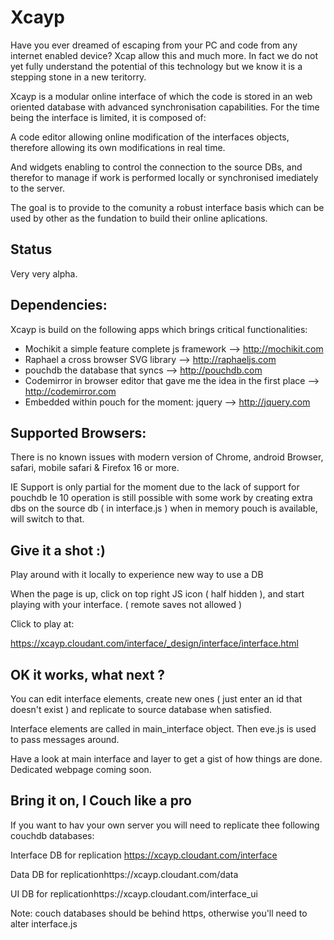 Xcayp
=====

Have you ever dreamed of escaping from your PC and code from any internet enabled device? Xcap allow this and much more.
In fact we do not yet fully understand the potential of this technology but we know it is a stepping stone in a new teritorry. 

Xcayp is a modular online interface of which the code is stored in an web oriented database with advanced synchronisation capabilities. For the time being the interface is limited, it is composed of:

A code editor allowing online modification of the interfaces objects, therefore allowing its own modifications in real time.

And widgets enabling to control the connection to the source DBs, and therefor to manage if work is performed locally or synchronised imediately to the server.


The goal is to provide to the comunity  a robust interface basis which can be used by other as the fundation to build their online aplications.

Status
------

Very very alpha.

Dependencies:
-------------
Xcayp is build on the following apps which brings critical functionalities:
- Mochikit a simple feature complete js framework    					 --> http://mochikit.com
- Raphael a cross browser SVG library										 --> http://raphaeljs.com
- pouchdb the database that syncs											 --> http://pouchdb.com
- Codemirror in browser editor that gave me the idea in the first place		 --> http://codemirror.com
- Embedded within pouch for the moment: jquery								 --> http://jquery.com

Supported Browsers:
------------------
There is no known issues with modern version of Chrome, android Browser, safari, mobile safari & Firefox 16 or more. 

IE Support is only partial for the moment due to the lack of support for pouchdb
Ie 10 operation is still possible with some work by creating extra dbs on the source db ( in interface.js ) when in memory pouch is available, will switch to that.


Give it a shot :)
----------------

Play around with it locally to experience new way to use a DB 

When the page is up, click on top right JS icon ( half hidden ), and start playing with your interface.
( remote saves not allowed )

Click to play at:

https://xcayp.cloudant.com/interface/_design/interface/interface.html


OK it works, what next ?
------------------------

You can edit interface elements, create new ones ( just enter an id that doesn't exist ) and replicate to source database when satisfied.

Interface elements are called in main_interface object. Then eve.js is used to pass messages around.

Have a look at main interface and layer to get a gist of how things are done.
Dedicated webpage coming soon.



Bring it on, I Couch like a pro
-------------------------------

If you want to hav your own server you will need to replicate thee following couchdb databases:

Interface DB for replication https://xcayp.cloudant.com/interface

Data DB for replicationhttps://xcayp.cloudant.com/data

UI DB for replicationhttps://xcayp.cloudant.com/interface_ui

Note: couch databases should be behind https, otherwise you'll need to alter interface.js


